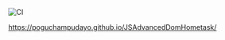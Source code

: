 ![CI](https://github.com/Poguchampudayo/JSAdvancedDOMHometask/actions/workflows/web.yml/badge.svg)

https://poguchampudayo.github.io/JSAdvancedDomHometask/